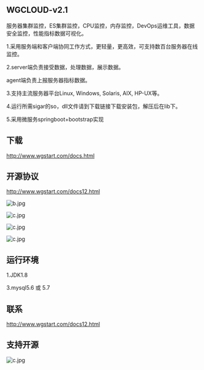## WGCLOUD-v2.1

服务器集群监控，ES集群监控，CPU监控，内存监控，DevOps运维工具，数据安全监控，性能指标数据可视化。

1.采用服务端和客户端协同工作方式，更轻量，更高效，可支持数百台服务器在线监控。

2.server端负责接受数据，处理数据，展示数据。

agent端负责上报服务器指标数据。

3.支持主流服务器平台Linux, Windows, Solaris, AIX, HP-UX等。

4.运行所需sigar的so，dll文件请到下载链接下载安装包，解压后在lib下。

5.采用微服务springboot+bootstrap实现

## **下载**

<http://www.wgstart.com/docs.html>

## **开源协议**

<http://www.wgstart.com/docs12.html>



![b.jpg](https://raw.githubusercontent.com/tianshiyeben/wgcloud/master/demo/demo2.jpg)

![c.jpg](https://raw.githubusercontent.com/tianshiyeben/wgcloud/master/demo/demo3.jpg)

![c.jpg](https://raw.githubusercontent.com/tianshiyeben/wgcloud/master/demo/demo4.jpg)

![c.jpg](https://raw.githubusercontent.com/tianshiyeben/wgcloud/master/demo/demo5.jpg)



## 运行环境

1.JDK1.8

3.mysql5.6 或 5.7



## 联系

http://www.wgstart.com/docs12.html



## 支持开源



![c.jpg](https://raw.githubusercontent.com/tianshiyeben/wgcloud/master/demo/wxzf.jpg)